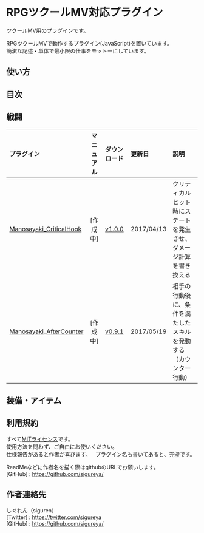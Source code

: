 # RPGツクールMV対応プラグイン

ツクールMV用のプラグインです。

RPGツクールMVで動作するプラグイン(JavaScript)を置いています。  
簡潔な記述・単体で最小限の仕事をモットーにしています。

## 使い方

## 目次

## 戦闘
| プラグイン | マニュアル | ダウンロード | 更新日 |  説明 |
|:-----------|:-----------:|:-------------|:-------------|:-------------|
| [Manosayaki_CriticalHook](Manosasayaki_CriticalHook.js) | [作成中] | [v1.0.0](https://raw.githubusercontent.com/Sigureya/RPGmakerMV/master/Manosasayaki_CriticalHook.js) | 2017/04/13 |クリティカルヒット時にステートを発生させ、ダメージ計算を書き換える |
| [Manosayaki_AfterCounter](Manosasayaki_AfterCounter.js) | [作成中] | [v0.9.1](https://raw.githubusercontent.com/Sigureya/RPGmakerMV/master/Manosasayaki_AfterCounter.js) | 2017/05/19 |相手の行動後に、条件を満たしたスキルを発動する（カウンター行動） |


## 装備・アイテム

## 利用規約
すべて[MITライセンス](https://github.com/sigureya/RPGMakerMV/blob/master/LICENSE.txt)です。  
使用方法を問わず、ご自由にお使いください。  
仕様報告があると作者が喜びます。  
プラグイン名も書いてあると、完璧です。

ReadMeなどに作者名を描く際はgithubのURLでお願いします。  
[GitHub]  : <https://github.com/sigureya/>  

## 作者連絡先
しぐれん（siguren）  
[Twitter] : <https://twitter.com/sigureya>  
[GitHub]  : <https://github.com/sigureya/>  
